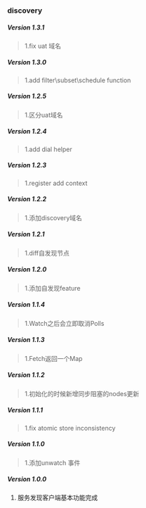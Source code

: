 ### discovery

##### Version 1.3.1
>  1.fix uat 域名

##### Version 1.3.0
> 1.add filter\subset\schedule function

##### Version 1.2.5
> 1.区分uat域名  

##### Version 1.2.4
> 1.add dial helper

##### Version 1.2.3
> 1.register add context

##### Version 1.2.2
> 1.添加discovery域名

##### Version 1.2.1
> 1.diff自发现节点

##### Version 1.2.0
> 1.添加自发现feature

##### Version 1.1.4
> 1.Watch之后会立即取消Polls

##### Version 1.1.3
> 1.Fetch返回一个Map

##### Version 1.1.2
> 1.初始化的时候新增同步阻塞的nodes更新 

##### Version 1.1.1
> 1.fix atomic store inconsistency

##### Version 1.1.0
> 1.添加unwatch 事件  

##### Version 1.0.0

1. 服务发现客户端基本功能完成
